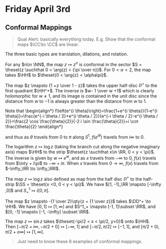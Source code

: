 # Friday April 3rd

## Conformal Mappings

> Qual Alert: basically everything today.
> E.g. Show that the conformal maps $\CC\to \CC$ are linear.

The three basic types are translation, dilations, and rotation.

For any $n\in \NN$, the map $z\mapsto z^n$ is conformal in the sector $S = \theset{z \suchthat 0 < \arg(z) < {\pi \over n}}$.
For $0 < \alpha < 2$, the map takes $\HH$ to $\theset{0 < \arg{z} < \alpha\pi}$.

The map $z \mapsto {1 +z \over 1 - z}$ takes the upper half-disc $\DD^+$ to the first quadrant $\HH^+$.
The inverse is $w- 1 \over w +1$ which is clearly holomorphic for $w\neq 1$, and its image is contained in the unit disc since the distance from $w$ to $-1$ is always greater than the distance from $w$ to $1$.

Note that
\begin{align*}
f\left(e^{i \theta}\right)=\frac{1+e^{i \theta}}{1-e^{i \theta}}=\frac{e^{-i \theta / 2}+e^{i \theta / 2}}{e^{-i \theta / 2}-e^{i \theta / 2}}=\frac{2 \cos \frac{\theta}{2}}{-2 i \sin \frac{\theta}{2}}=i \cot \frac{\theta}{2}
\end{align*}

and thus as $\theta$ travels from $0$ to $\pi$ along $S^1$, $f(e^{i\theta})$ travels from $i\infty$ to 0.

The logarithm $z\mapsto \log z$ (taking the branch cut along the negative imaginary axis) maps $\HH$ to the strip $\theset{z \suchthat x\in \RR, 0 < y < \pi}$.
The inverse is given by $w \mapsto e^w$, and as $x$ travels from $-\infty$ to $0$, $f(x)$ travels from $\inty + i\pi$ to $-\infty + i\pi$.
When $x$ travels from $0\to\infty$, $f(x)$ travels from $-\infty_\RR \to \infty_\RR$.


The map $z \mapsto \log z$ also defined as map from the half disc $\DD^+$ to the half-strip $\SS = \theset{x <0, 0 < y < \pi}$.
We have $[1, -1]_\RR \mapsto [-\infty ,0]$ and $S^1_+ \mapsto i[0, \pi]$.

The map $z \mapsto -{1 \over 2}\qty{z + {1 \over z}}$ takes $\DD^+ \to \HH$.
We have $[0, 1] \mapsto [1 ,\infty]$ and $S^1_+ \mapsto [-1, 1]\subset \RR$, and $[0, -1] \mapsto [-1, -\infty] \subset \RR$.


The map $z\mapsto \sin z$ takes $\theset{-\pi/2 < x < \pi/2, y>0}$ onto $\HH$.
Then $[-\pi/2 + i\infty, -\pi/2 + 0] \mapsto [-\infty, 1]$ and $[-\pi/2, \pi/2] \mapsto [-1, 1]$, and $[\pi/2 + 0i, \pi/2 + o\infty] \mapsto [1, \infty]$.


> Just need to know these 8 examples of conformal mappings.
